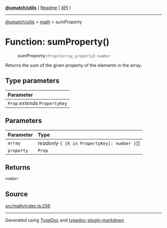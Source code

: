 [**@umatch/utils**](../../README.md) ( [Readme](../../README.md) \| [API](../../API.md) )

---

[@umatch/utils](../../API.md) > [math](../README.md) > sumProperty

# Function: sumProperty()

> **sumProperty**\<`Prop`\>(`array`, `property`): `number`

Returns the sum of the given property of the elements in the array.

## Type parameters

| Parameter                      |
| :----------------------------- |
| `Prop` _extends_ `PropertyKey` |

## Parameters

| Parameter  | Type                                          |
| :--------- | :-------------------------------------------- |
| `array`    | _readonly_ `{ [K in PropertyKey]: number }`[] |
| `property` | `Prop`                                        |

## Returns

`number`

## Source

[src/math/index.ts:256](https://github.com/umatch-oficial/utils/blob/fe3e40a/src/math/index.ts#L256)

---

Generated using [TypeDoc](https://typedoc.org/) and [typedoc-plugin-markdown](https://www.npmjs.com/package/typedoc-plugin-markdown)
